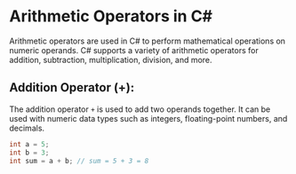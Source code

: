 # Arithmetic Operators in C#

Arithmetic operators are used in C# to perform mathematical operations on numeric operands. C# supports a variety of arithmetic operators for addition, subtraction, multiplication, division, and more.

## Addition Operator (+):

The addition operator `+` is used to add two operands together. It can be used with numeric data types such as integers, floating-point numbers, and decimals.

```csharp
int a = 5;
int b = 3;
int sum = a + b; // sum = 5 + 3 = 8
